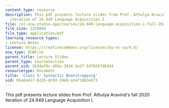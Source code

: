 ```yaml
---
content_type: resource
description: This pdf presents lecture slides from Prof. Athulya Aravind's fall 2020
  iteration of 24.949 Language Acquisition I.
file: /ol-ocw-studio-app/courses/24-949-language-acquisition-i-fall-2020/bba0a417622bdc9328e8a3af1803e6f3_MIT24_949f20_lec3.pdf
file_size: 1229844
file_type: application/pdf
learning_resource_types:
- Lecture Notes
license: https://creativecommons.org/licenses/by-nc-sa/4.0/
ocw_type: OCWFile
parent_title: Lecture Slides
parent_type: CourseSection
parent_uid: 2b3daf0c-485e-3924-5e2f-5479267d63d4
resourcetype: Document
title: 'Class 3: Syntactic Bootstrapping'
uid: bba0a417-622b-dc93-28e8-a3af1803e6f3
---
```

This pdf presents lecture slides from Prof. Athulya Aravind's fall 2020 iteration of 24.949 Language Acquisition I.